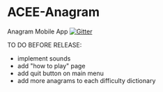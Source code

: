 # ACEE-Anagram
Anagram Mobile App
[![Gitter](https://badges.gitter.im/Join%20Chat.svg)](https://gitter.im/cap377/ACEE-Anagram?utm_source=badge&utm_medium=badge&utm_campaign=pr-badge)

TO DO BEFORE RELEASE:
- implement sounds
- add "how to play" page
- add quit button on main menu
- add more anagrams to each difficulty dictionary
